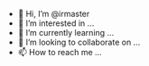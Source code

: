 - 👋 Hi, I’m @irmaster
- 👀 I’m interested in ...
- 🌱 I’m currently learning ...
- 💞️ I’m looking to collaborate on ...
- 📫 How to reach me ...

<!---
irmaster/irmaster is a ✨ special ✨ repository because its `README.md` (this file) appears on your GitHub profile.
You can click the Preview link to take a look at your changes.
--->
